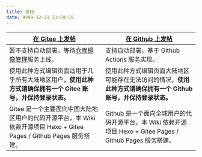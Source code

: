```yaml
---
title: 发帖
date: 9999-12-31 23:59:59
---
```


<div id="page_post_point"></div>
<script>
    document.getElementById('page_post_point').parentElement.parentElement.children[3].style.margin = '0';
    document.getElementById('page_post_point').parentElement.parentElement.children[4].style.display = "none";
    document.getElementById('page_post_point').parentElement.parentElement.children[3].children[1].style.display = "none";
</script>

<!--more-->

<script>
    document.getElementById('page_post_point').parentElement.parentElement.children[4].style = "";
</script>

|<a href="https://gitee.com/kuiba-wiki/kuiba-wiki/new/master/source/_posts"><i class="fab fa-git fa-fw"></i> 在 Gitee 上发帖</a>|<a href="https://github.com/Kuiba-Wiki/Kuiba-Wiki.github.io/new/master/source/_posts"><i class="fab fa-github fa-fw"></i> 在 Github 上发帖</a>|
|-|-|
|暂不支持自动部署，等待[仓库镜像管理](https://gitee.com/help/articles/4336)服务上线。|支持自动部署，基于 Github Actions 服务实现。|
|使用此种方式编辑页面适用于几乎所有大陆地区用户，**使用此种方式请确保拥有一个 Gitee 账号，并保持登录状态。** |使用此种方式编辑页面大陆地区可能存在无法访问的情况，**使用此种方式请确保拥有一个 Github 账号，并保持登录状态。**|
|Gitee 是一个主要面向中国大陆地区用户的代码开源平台，本 Wiki 依赖开源项目 Hexo + Gitee Pages / Github Pages 服务搭建。|Github 是一个面向全球用户的代码开源平台，本 Wiki 依赖开源项目 Hexo + Gitee Pages / Github Pages 服务搭建。|

<style>
    .post-title, .post-footer, .post-edit-link {
        display: none;
    }
</style>
